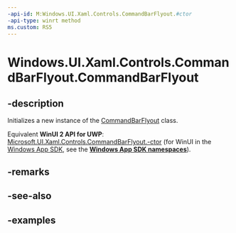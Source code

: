 ```yaml
---
-api-id: M:Windows.UI.Xaml.Controls.CommandBarFlyout.#ctor
-api-type: winrt method
ms.custom: RS5
---
```


<!-- Method syntax.
public CommandBarFlyout.CommandBarFlyout()
-->

# Windows.UI.Xaml.Controls.CommandBarFlyout.CommandBarFlyout

## -description

Initializes a new instance of the [CommandBarFlyout](commandbarflyout.md) class.

Equivalent **WinUI 2 API for UWP**: [Microsoft.UI.Xaml.Controls.CommandBarFlyout.-ctor](/windows/winui/api/microsoft.ui.xaml.controls.commandbarflyout.-ctor) (for WinUI in the [Windows App SDK](/windows/apps/windows-app-sdk/), see the **[Windows App SDK namespaces](/windows/windows-app-sdk/api/winrt/)**).

## -remarks

## -see-also

## -examples

